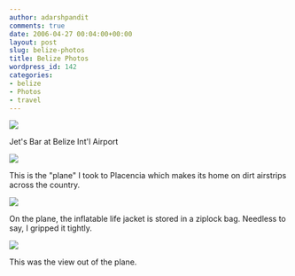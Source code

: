 ```yaml
---
author: adarshpandit
comments: true
date: 2006-04-27 00:04:00+00:00
layout: post
slug: belize-photos
title: Belize Photos
wordpress_id: 142
categories:
- belize
- Photos
- travel
---
```


[![](http://photos1.blogger.com/blogger/5119/270/320/IMG_3853.jpg)](http://photos1.blogger.com/blogger/5119/270/640/IMG_3853.jpg)   
  
Jet's Bar at Belize Int'l Airport  
  
[![](http://photos1.blogger.com/blogger/5119/270/320/IMG_3856.jpg)](http://photos1.blogger.com/blogger/5119/270/640/IMG_3856.jpg)   
  
This is the "plane" I took to Placencia which makes its home on dirt airstrips across the country.   
  
[![](http://photos1.blogger.com/blogger/5119/270/320/IMG_3857.jpg)](http://photos1.blogger.com/blogger/5119/270/640/IMG_3857.jpg)   
  
On the plane, the inflatable life jacket is stored in a ziplock bag. Needless to say, I gripped it tightly.   
  
[![](http://photos1.blogger.com/blogger/5119/270/320/IMG_3860.jpg)](http://photos1.blogger.com/blogger/5119/270/640/IMG_3860.jpg)   
  
This was the view out of the plane.
